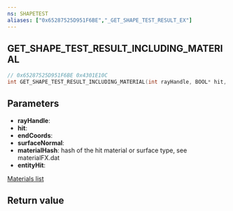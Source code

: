 ```yaml
---
ns: SHAPETEST
aliases: ["0x65287525D951F6BE","_GET_SHAPE_TEST_RESULT_EX"]
---
```

## GET_SHAPE_TEST_RESULT_INCLUDING_MATERIAL

```c
// 0x65287525D951F6BE 0x4301E10C
int GET_SHAPE_TEST_RESULT_INCLUDING_MATERIAL(int rayHandle, BOOL* hit, Vector3* endCoords, Vector3* surfaceNormal, Hash* materialHash, Entity* entityHit);
```
## Parameters
* **rayHandle**: 
* **hit**: 
* **endCoords**: 
* **surfaceNormal**: 
* **materialHash**: hash of the hit material or surface type, see materialFX.dat
* **entityHit**: 

[Materials list](https://d0p3t.nl/enums/materialhash.html#plastersolid)


## Return value
